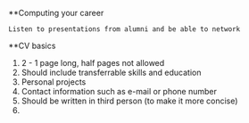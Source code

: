 
**Computing your career

	Listen to presentations from alumni and be able to network

**CV basics

1) 2 - 1 page long, half pages not allowed
2) Should include transferrable skills and education
3) Personal projects
4) Contact information such as e-mail or phone number
5) Should be written in third person (to make it more concise)
6) 